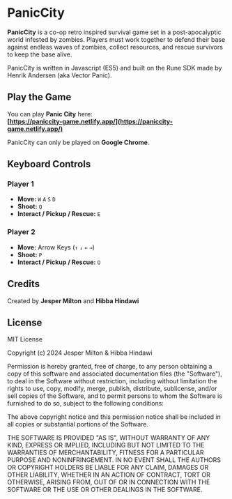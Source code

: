 # PanicCity
**PanicCity** is a co-op retro inspired survival game set in a post-apocalyptic world infested by zombies.
Players must work together to defend their base against endless waves of zombies, collect resources, and rescue survivors to keep the base alive.

PanicCity is written in Javascript (ES5) and built on the Rune SDK made by Henrik Andersen (aka Vector Panic).

## Play the Game

You can play **Panic City** here:  
**[https://paniccity-game.netlify.app/](https://paniccity-game.netlify.app/)**

PanicCity can only be played on **Google Chrome**.  

## Keyboard Controls 

### Player 1

- **Move:** `W` `A` `S` `D`
- **Shoot:** `Q`
- **Interact / Pickup / Rescue:** `E`

### Player 2

- **Move:** Arrow Keys (`↑` `↓` `←` `→`)
- **Shoot:** `P`
- **Interact / Pickup / Rescue:** `O`

## Credits

Created by **Jesper Milton** and **Hibba Hindawi**  

## License

MIT License

Copyright (c) 2024 Jesper Milton & Hibba Hindawi

Permission is hereby granted, free of charge, to any person obtaining a copy
of this software and associated documentation files (the "Software"), to deal
in the Software without restriction, including without limitation the rights
to use, copy, modify, merge, publish, distribute, sublicense, and/or sell copies
of the Software, and to permit persons to whom the Software is furnished to do so,
subject to the following conditions:

The above copyright notice and this permission notice shall be included in all
copies or substantial portions of the Software.

THE SOFTWARE IS PROVIDED "AS IS", WITHOUT WARRANTY OF ANY KIND, EXPRESS OR IMPLIED,
INCLUDING BUT NOT LIMITED TO THE WARRANTIES OF MERCHANTABILITY, FITNESS FOR A
PARTICULAR PURPOSE AND NONINFRINGEMENT. IN NO EVENT SHALL THE AUTHORS OR COPYRIGHT
HOLDERS BE LIABLE FOR ANY CLAIM, DAMAGES OR OTHER LIABILITY, WHETHER IN AN ACTION OF
CONTRACT, TORT OR OTHERWISE, ARISING FROM, OUT OF OR IN CONNECTION WITH THE SOFTWARE
OR THE USE OR OTHER DEALINGS IN THE SOFTWARE.
